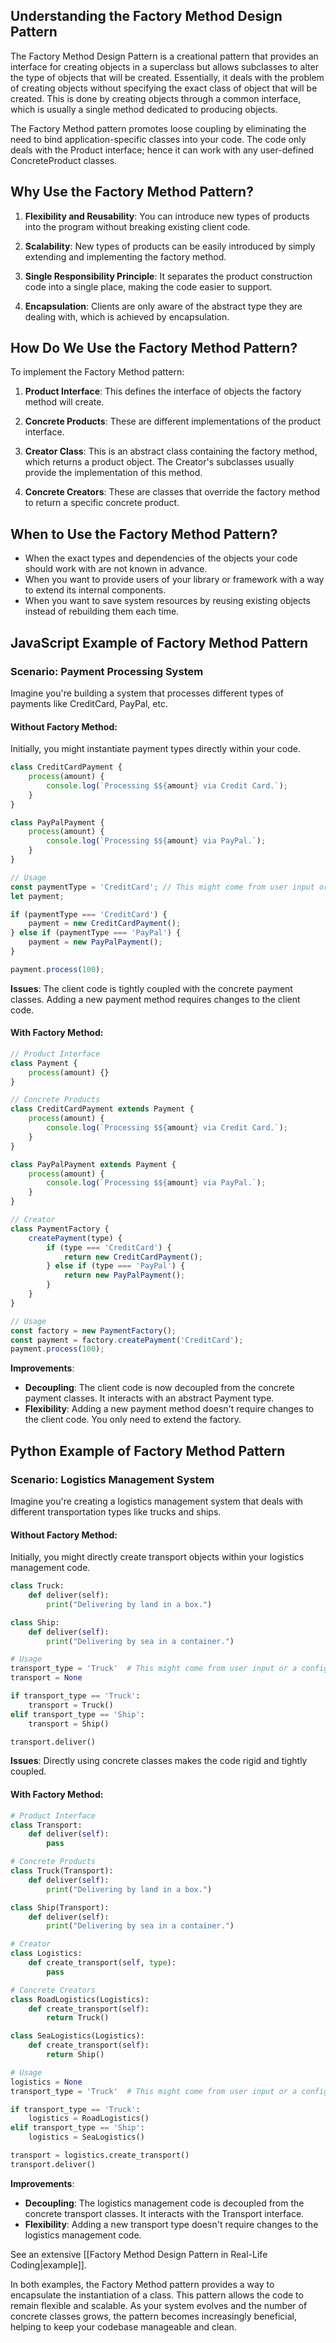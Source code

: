 ## Understanding the Factory Method Design Pattern

The Factory Method Design Pattern is a creational pattern that provides an interface for creating objects in a superclass but allows subclasses to alter the type of objects that will be created. Essentially, it deals with the problem of creating objects without specifying the exact class of object that will be created. This is done by creating objects through a common interface, which is usually a single method dedicated to producing objects.

The Factory Method pattern promotes loose coupling by eliminating the need to bind application-specific classes into your code. The code only deals with the Product interface; hence it can work with any user-defined ConcreteProduct classes.

## Why Use the Factory Method Pattern?

1. **Flexibility and Reusability**: You can introduce new types of products into the program without breaking existing client code.

2. **Scalability**: New types of products can be easily introduced by simply extending and implementing the factory method.

3. **Single Responsibility Principle**: It separates the product construction code into a single place, making the code easier to support.

4. **Encapsulation**: Clients are only aware of the abstract type they are dealing with, which is achieved by encapsulation.

## How Do We Use the Factory Method Pattern?

To implement the Factory Method pattern:

1. **Product Interface**: This defines the interface of objects the factory method will create.

2. **Concrete Products**: These are different implementations of the product interface.

3. **Creator Class**: This is an abstract class containing the factory method, which returns a product object. The Creator's subclasses usually provide the implementation of this method.

4. **Concrete Creators**: These are classes that override the factory method to return a specific concrete product.

## When to Use the Factory Method Pattern?

- When the exact types and dependencies of the objects your code should work with are not known in advance.
- When you want to provide users of your library or framework with a way to extend its internal components.
- When you want to save system resources by reusing existing objects instead of rebuilding them each time.

## JavaScript Example of Factory Method Pattern

### Scenario: Payment Processing System

Imagine you're building a system that processes different types of payments like CreditCard, PayPal, etc.

#### Without Factory Method:

Initially, you might instantiate payment types directly within your code.

```javascript
class CreditCardPayment {
    process(amount) {
        console.log(`Processing $${amount} via Credit Card.`);
    }
}

class PayPalPayment {
    process(amount) {
        console.log(`Processing $${amount} via PayPal.`);
    }
}

// Usage
const paymentType = 'CreditCard'; // This might come from user input or a configuration file
let payment;

if (paymentType === 'CreditCard') {
    payment = new CreditCardPayment();
} else if (paymentType === 'PayPal') {
    payment = new PayPalPayment();
}

payment.process(100);
```

**Issues**: The client code is tightly coupled with the concrete payment classes. Adding a new payment method requires changes to the client code.

#### With Factory Method:

```javascript
// Product Interface
class Payment {
    process(amount) {}
}

// Concrete Products
class CreditCardPayment extends Payment {
    process(amount) {
        console.log(`Processing $${amount} via Credit Card.`);
    }
}

class PayPalPayment extends Payment {
    process(amount) {
        console.log(`Processing $${amount} via PayPal.`);
    }
}

// Creator
class PaymentFactory {
    createPayment(type) {
        if (type === 'CreditCard') {
            return new CreditCardPayment();
        } else if (type === 'PayPal') {
            return new PayPalPayment();
        }
    }
}

// Usage
const factory = new PaymentFactory();
const payment = factory.createPayment('CreditCard');
payment.process(100);
```

**Improvements**: 
- **Decoupling**: The client code is now decoupled from the concrete payment classes. It interacts with an abstract Payment type.
- **Flexibility**: Adding a new payment method doesn't require changes to the client code. You only need to extend the factory.

## Python Example of Factory Method Pattern

### Scenario: Logistics Management System

Imagine you're creating a logistics management system that deals with different transportation types like trucks and ships.

#### Without Factory Method:

Initially, you might directly create transport objects within your logistics management code.

```python
class Truck:
    def deliver(self):
        print("Delivering by land in a box.")

class Ship:
    def deliver(self):
        print("Delivering by sea in a container.")

# Usage
transport_type = 'Truck'  # This might come from user input or a configuration file
transport = None

if transport_type == 'Truck':
    transport = Truck()
elif transport_type == 'Ship':
    transport = Ship()

transport.deliver()
```

**Issues**: Directly using concrete classes makes the code rigid and tightly coupled.

#### With Factory Method:

```python
# Product Interface
class Transport:
    def deliver(self):
        pass

# Concrete Products
class Truck(Transport):
    def deliver(self):
        print("Delivering by land in a box.")

class Ship(Transport):
    def deliver(self):
        print("Delivering by sea in a container.")

# Creator
class Logistics:
    def create_transport(self, type):
        pass

# Concrete Creators
class RoadLogistics(Logistics):
    def create_transport(self):
        return Truck()

class SeaLogistics(Logistics):
    def create_transport(self):
        return Ship()

# Usage
logistics = None
transport_type = 'Truck'  # This might come from user input or a configuration file

if transport_type == 'Truck':
    logistics = RoadLogistics()
elif transport_type == 'Ship':
    logistics = SeaLogistics()

transport = logistics.create_transport()
transport.deliver()
```

**Improvements**:
- **Decoupling**: The logistics management code is decoupled from the concrete transport classes. It interacts with the Transport interface.
- **Flexibility**: Adding a new transport type doesn't require changes to the logistics management code.

See an extensive [[Factory Method Design Pattern in Real-Life Coding|example]].

In both examples, the Factory Method pattern provides a way to encapsulate the instantiation of a class. This pattern allows the code to remain flexible and scalable. As your system evolves and the number of concrete classes grows, the pattern becomes increasingly beneficial, helping to keep your codebase manageable and clean.
